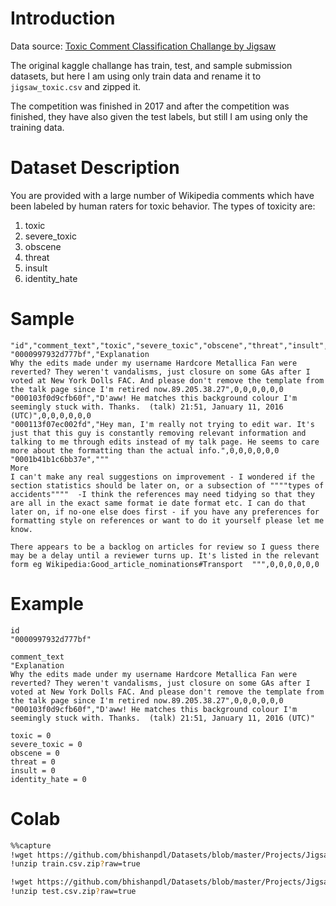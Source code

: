 # Introduction
Data source: [Toxic Comment Classification Challange by Jigsaw](https://www.kaggle.com/c/jigsaw-toxic-comment-classification-challenge/data?select=train.csv.zip)

The original kaggle challange has train, test, and sample submission datasets, but here I am using only train data and rename it to `jigsaw_toxic.csv` and zipped it.

The competition was finished in 2017 and after the competition was finished, they have also given the test labels, but still I am using only the training data.

# Dataset Description
You are provided with a large number of Wikipedia comments which have been labeled by human raters for toxic behavior. The types of toxicity are:

1. toxic
1. severe_toxic
1. obscene
1. threat
1. insult
1. identity_hate

# Sample
```
"id","comment_text","toxic","severe_toxic","obscene","threat","insult","identity_hate"
"0000997932d777bf","Explanation
Why the edits made under my username Hardcore Metallica Fan were reverted? They weren't vandalisms, just closure on some GAs after I voted at New York Dolls FAC. And please don't remove the template from the talk page since I'm retired now.89.205.38.27",0,0,0,0,0,0
"000103f0d9cfb60f","D'aww! He matches this background colour I'm seemingly stuck with. Thanks.  (talk) 21:51, January 11, 2016 (UTC)",0,0,0,0,0,0
"000113f07ec002fd","Hey man, I'm really not trying to edit war. It's just that this guy is constantly removing relevant information and talking to me through edits instead of my talk page. He seems to care more about the formatting than the actual info.",0,0,0,0,0,0
"0001b41b1c6bb37e","""
More
I can't make any real suggestions on improvement - I wondered if the section statistics should be later on, or a subsection of """"types of accidents""""  -I think the references may need tidying so that they are all in the exact same format ie date format etc. I can do that later on, if no-one else does first - if you have any preferences for formatting style on references or want to do it yourself please let me know.

There appears to be a backlog on articles for review so I guess there may be a delay until a reviewer turns up. It's listed in the relevant form eg Wikipedia:Good_article_nominations#Transport  """,0,0,0,0,0,0
```

# Example
```
id
"0000997932d777bf"

comment_text
"Explanation
Why the edits made under my username Hardcore Metallica Fan were reverted? They weren't vandalisms, just closure on some GAs after I voted at New York Dolls FAC. And please don't remove the template from the talk page since I'm retired now.89.205.38.27",0,0,0,0,0,0
"000103f0d9cfb60f","D'aww! He matches this background colour I'm seemingly stuck with. Thanks.  (talk) 21:51, January 11, 2016 (UTC)"

toxic = 0
severe_toxic = 0
obscene = 0
threat = 0
insult = 0
identity_hate = 0

```

# Colab
```bash
%%capture
!wget https://github.com/bhishanpdl/Datasets/blob/master/Projects/Jigsaw_Toxic_Comment_Classification/train.csv.zip?raw=true
!unzip train.csv.zip?raw=true

!wget https://github.com/bhishanpdl/Datasets/blob/master/Projects/Jigsaw_Toxic_Comment_Classification/test.csv.zip?raw=true
!unzip test.csv.zip?raw=true
```